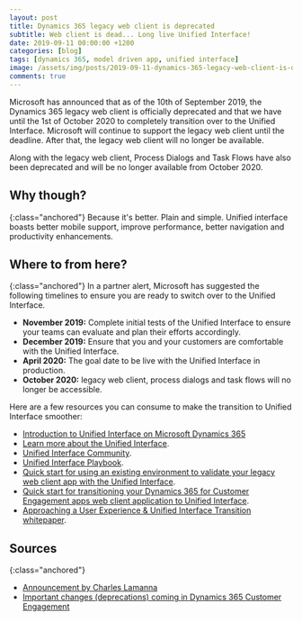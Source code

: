 ```yaml
---
layout: post
title: Dynamics 365 legacy web client is deprecated
subtitle: Web client is dead... Long live Unified Interface!
date: 2019-09-11 00:00:00 +1200
categories: [blog]
tags: [dynamics 365, model driven app, unified interface]
image: /assets/img/posts/2019-09-11-dynamics-365-legacy-web-client-is-depcrecated/image.png
comments: true
---
```


Microsoft has announced that as of the 10th of September 2019, the Dynamics 365 legacy web client is officially deprecated and that we have until the 1st of October 2020 to completely transition over to the Unified Interface. Microsoft will continue to support the legacy web client until the deadline. After that, the legacy web client will no longer be available.

Along with the legacy web client, Process Dialogs and Task Flows have also been deprecated and will be no longer available from October 2020.

## Why though?
{:class="anchored"}
Because it's better. Plain and simple. Unified interface boasts better mobile support, improve performance, better navigation and productivity enhancements.

## Where to from here?
{:class="anchored"}
In a partner alert, Microsoft has suggested the following timelines to ensure you are ready to switch over to the Unified Interface.
- **November 2019:** Complete initial tests of the Unified Interface to ensure your teams can evaluate and plan their efforts accordingly.
- **December 2019:** Ensure that you and your customers are comfortable with the Unified Interface.
- **April 2020:** The goal date to be live with the Unified Interface in production.
- **October 2020:** legacy web client, process dialogs and task flows will no longer be accessible.

Here are a few resources you can consume to make the transition to Unified Interface smoother:

- [Introduction to Unified Interface on Microsoft Dynamics 365](https://youtu.be/_VPOi_Iq6ko)
- [Learn more about the Unified Interface](https://docs.microsoft.com/en-nz/powerapps/user/unified-interface).
- [Unified Interface Community](https://community.dynamics.com/365/unified-interface/).
- [Unified Interface Playbook](https://docs.microsoft.com/en-nz/powerapps/maker/model-driven-apps/unified-interface-playbook).
- [Quick start for using an existing environment to validate your legacy web client app with the Unified Interface](https://docs.microsoft.com/en-us/powerapps/maker/model-driven-apps/transition-web-app-existing).
- [Quick start for transitioning your Dynamics 365 for Customer Engagement apps web client application to Unified Interface](https://docs.microsoft.com/en-us/powerapps/maker/model-driven-apps/transition-web-app).
- [Approaching a User Experience & Unified Interface
Transition whitepaper](https://docs.microsoft.com/en-nz/powerapps/maker/model-driven-apps/approaching-unified-interface).

## Sources
{:class="anchored"}
- [Announcement by Charles Lamanna](https://cloudblogs.microsoft.com/dynamics365/bdm/2019/09/10/announcing-the-timeline-to-move-to-unified-interface)  
- [Important changes (deprecations) coming in Dynamics 365 Customer Engagement](https://docs.microsoft.com/en-nz/dynamics365/get-started/whats-new/customer-engagement/important-changes-coming)